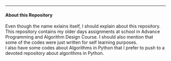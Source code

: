 *** 
#### About this Repository
Even though the name exlains itself, I should explain about this repository. <br>
This repository contains my older days assignments at school in Advance Programming and Algorithm Design Course. I should also mention that some of the codes were just written for self learning purposes. <br>
I also have some codes about Algorithms in Python that I prefer to push to a devoted repository about algorithms in Python.